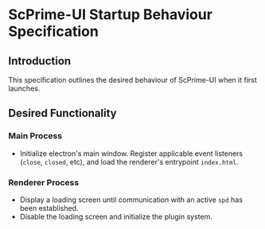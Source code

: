 # ScPrime-UI Startup Behaviour Specification

## Introduction

This specification outlines the desired behaviour of ScPrime-UI when it first launches.

## Desired Functionality

### Main Process
- Initialize electron's main window.  Register applicable event listeners (`close`, `closed`, etc), and load the renderer's entrypoint `index.html`. 

### Renderer Process
- Display a loading screen until communication with an active `spd` has been established.
- Disable the loading screen and initialize the plugin system.
